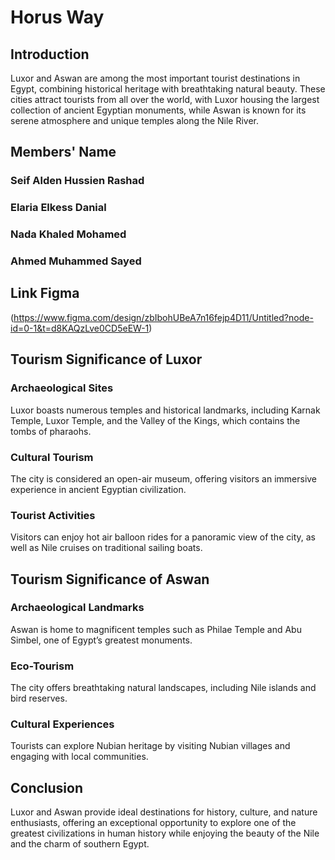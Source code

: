 # Horus Way

## Introduction
Luxor and Aswan are among the most important tourist destinations in Egypt, combining historical heritage with breathtaking natural beauty. These cities attract tourists from all over the world, with Luxor housing the largest collection of ancient Egyptian monuments, while Aswan is known for its serene atmosphere and unique temples along the Nile River.

## Members' Name

### Seif Alden Hussien Rashad                           

### Elaria Elkess Danial 

### Nada Khaled Mohamed

### Ahmed Muhammed Sayed

## Link Figma

(https://www.figma.com/design/zbIbohUBeA7n16fejp4D11/Untitled?node-id=0-1&t=d8KAQzLve0CD5eEW-1)

## Tourism Significance of Luxor

### Archaeological Sites
Luxor boasts numerous temples and historical landmarks, including Karnak Temple, Luxor Temple, and the Valley of the Kings, which contains the tombs of pharaohs.

### Cultural Tourism
The city is considered an open-air museum, offering visitors an immersive experience in ancient Egyptian civilization.

### Tourist Activities
Visitors can enjoy hot air balloon rides for a panoramic view of the city, as well as Nile cruises on traditional sailing boats.

## Tourism Significance of Aswan

### Archaeological Landmarks
Aswan is home to magnificent temples such as Philae Temple and Abu Simbel, one of Egypt’s greatest monuments.

### Eco-Tourism
The city offers breathtaking natural landscapes, including Nile islands and bird reserves.

### Cultural Experiences
Tourists can explore Nubian heritage by visiting Nubian villages and engaging with local communities.

## Conclusion
Luxor and Aswan provide ideal destinations for history, culture, and nature enthusiasts, offering an exceptional opportunity to explore one of the greatest civilizations in human history while enjoying the beauty of the Nile and the charm of southern Egypt.
